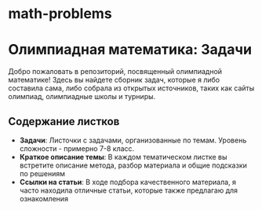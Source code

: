 # math-problems
# Олимпиадная математика: Задачи

Добро пожаловать в репозиторий, посвященный олимпиадной математике! Здесь вы найдете сборник задач, которые я либо составила сама, либо собрала из открытых источников, таких как сайты олимпиад, олимпиадные школы и турниры.

## Содержание листков

- **Задачи**: Листочки с задачами, организованные по темам. Уровень сложности - примерно 7-8 класс.
- **Краткое описание темы**: В каждом тематическом листке вы встретите описание метода, разбор материала и общие подсказки по решениям
- **Ссылки на статьи**: В ходе подбора качественного материала, я часто находила отличные статьи, которые также предлагаю для ознакомления
